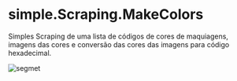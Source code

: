 # simple.Scraping.MakeColors
Simples Scraping de uma lista de códigos de cores de maquiagens, imagens das cores e conversão das cores das imagens para código hexadecimal. 

![segmet](example.jpg)
